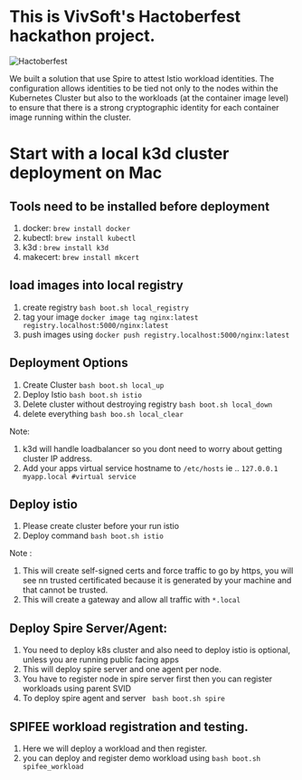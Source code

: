 # This is VivSoft's Hactoberfest hackathon project. 

![Hactoberfest](https://scontent-iad3-1.xx.fbcdn.net/v/t1.0-9/120537351_212959433504321_4885228662602907396_o.jpg?_nc_cat=105&_nc_sid=b386c4&_nc_ohc=1ajghqlrMEEAX-xnWMd&_nc_ht=scontent-iad3-1.xx&oh=f376eade3a4b7b0b9b4be013fb182191&oe=5FAED42A)

We built a solution that use Spire to attest Istio workload identities. The configuration allows identities to be tied not only to the nodes within the Kubernetes Cluster but also to the workloads (at the container image level) to ensure that there is a strong cryptographic identity for each container image running within the cluster. 

# Start with a local k3d cluster deployment on Mac

## Tools need to be installed before deployment
1. docker: `brew install docker`
2. kubectl: `brew install kubectl`
3. k3d : `brew install k3d`
4. makecert: `brew install mkcert`

## load images into local registry
1. create registry `bash boot.sh local_registry`
1. tag your image `docker image tag nginx:latest registry.localhost:5000/nginx:latest`
3. push images using `docker push registry.localhost:5000/nginx:latest`

## Deployment Options
1. Create Cluster `bash boot.sh local_up`
2. Deploy Istio `bash boot.sh istio`
3. Delete cluster without destroying registry `bash boot.sh local_down`
4. delete everything `bash boo.sh local_clear`

Note: 
1. k3d will handle loadbalancer so you dont need to worry about getting cluster IP address.
2. Add your apps virtual service hostname to `/etc/hosts` ie .. `127.0.0.1 myapp.local #virtual service`

## Deploy istio
1. Please create cluster before your run istio
2. Deploy command `bash boot.sh istio`

Note :
1. This will create self-signed certs and force traffic to go by https, you will see nn trusted certificated because it is generated by your machine and that cannot be trusted.
2. This will create a gateway and allow all traffic with `*.local`

## Deploy Spire Server/Agent:
1. You need to deploy k8s cluster and also need to deploy istio is optional, unless you are running public facing apps
2. This will deploy spire server and one agent per node.
3. You have to register node in spire server first then you can register workloads using parent SVID
4. To deploy spire agent and server ` bash boot.sh spire`

## SPIFEE workload registration and testing.
1. Here we will deploy a workload and then register.
2. you can deploy and register demo workload using `bash boot.sh spifee_workload`
